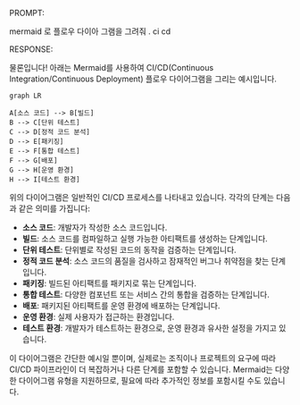 PROMPT:

mermaid 로 플로우 다이아 그램을 그려줘 . ci cd

RESPONSE:

물론입니다! 아래는 Mermaid를 사용하여 CI/CD(Continuous Integration/Continuous Deployment) 플로우 다이어그램을 그리는 예시입니다.

```mermaid
graph LR

A[소스 코드] --> B[빌드]
B --> C[단위 테스트]
C --> D[정적 코드 분석]
D --> E[패키징]
E --> F[통합 테스트]
F --> G[배포]
G --> H[운영 환경]
H --> I[테스트 환경]

```

위의 다이어그램은 일반적인 CI/CD 프로세스를 나타내고 있습니다. 각각의 단계는 다음과 같은 의미를 가집니다:

* **소스 코드**: 개발자가 작성한 소스 코드입니다.
* **빌드**: 소스 코드를 컴파일하고 실행 가능한 아티팩트를 생성하는 단계입니다.
* **단위 테스트**: 단위별로 작성된 코드의 동작을 검증하는 단계입니다.
* **정적 코드 분석**: 소스 코드의 품질을 검사하고 잠재적인 버그나 취약점을 찾는 단계입니다.
* **패키징**: 빌드된 아티팩트를 패키지로 묶는 단계입니다.
* **통합 테스트**: 다양한 컴포넌트 또는 서비스 간의 통합을 검증하는 단계입니다.
* **배포**: 패키지된 아티팩트를 운영 환경에 배포하는 단계입니다.
* **운영 환경**: 실제 사용자가 접근하는 환경입니다.
* **테스트 환경**: 개발자가 테스트하는 환경으로, 운영 환경과 유사한 설정을 가지고 있습니다.

이 다이어그램은 간단한 예시일 뿐이며, 실제로는 조직이나 프로젝트의 요구에 따라 CI/CD 파이프라인이 더 복잡하거나 다른 단계를 포함할 수 있습니다. Mermaid는 다양한 다이어그램 유형을 지원하므로, 필요에 따라 추가적인 정보를 포함시킬 수도 있습니다.